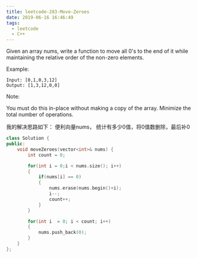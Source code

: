 ```yaml
---
title: leetcode-283-Move-Zeroes
date: 2019-06-16 16:46:49
tags:
  - leetcode
  - C++
---
```


Given an array nums, write a function to move all 0's to the end of it while maintaining the relative order of the non-zero elements.

<!--more-->

Example:

```
Input: [0,1,0,3,12]
Output: [1,3,12,0,0]
```

Note:

You must do this in-place without making a copy of the array.
Minimize the total number of operations.

我的解决思路如下：
便利向量nums， 统计有多少0值，将0值数删除，最后补0

```C++
class Solution {
public:
    void moveZeroes(vector<int>& nums) {
        int count = 0;

        for(int i = 0;i < nums.size(); i++)
        {
            if(nums[i] == 0)
            {
                nums.erase(nums.begin()+i);
                i--;
                count++;
            }
        }

        for(int i  = 0; i < count; i++)
        {
            nums.push_back(0);
        }
    }
};
```
